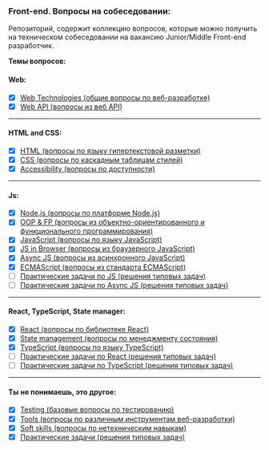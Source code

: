 <h3>
  <span>Front-end. Вопросы на собеседовании:</span>
</h3>

Репозиторий, содержит коллекцию вопросов, которые можно получить на техническом собеседовании на вакансию Junior/Middle Front-end разработчик. 

**Темы вопросов:** 
<h4>
  <span>Web:</span>
</h4>

- [x] [Web Technologies (общие вопросы по веб-разработке)](./questions/web.md)
- [x] [Web API (вопросы из веб API)](./questions/web-api.md)
<hr />
<h4>
  <span>HTML and CSS:</span>
</h4>

- [x] [HTML (вопросы по языку гипертекстовой разметки)](./questions/html.md)
- [x] [CSS (вопросы по каскадным таблицам стилей)](./questions/css.md)
- [x] [Accessibility (вопросы по доступности)](./questions/accessibility.md)
<hr />

<h4>
  <span>Js:</span>
</h4>

- [x] [Node.js (вопросы по платформе Node.js)](./questions/node-js.md)
- [x] [OOP & FP (вопросы из объектно-ориентированного и функционального программирования)](./questions/oop-fp.md)   
- [x] [JavaScript (вопросы по языку JavaScript)](./questions/js.md)
- [x] [JS in Browser (вопросы из браузерного JavaScript)](./questions/browser-js.md)
- [x] [Async JS (вопросы из асинхронного JavaScript)](./questions/async-js.md)
- [x] [ECMAScript (вопросы из стандарта ECMAScript)](./questions/es.md)
- [ ] [Практические задачи по JS (решения типовых задач) ](./practical/js.md)
- [ ] [Практические задачи по Async JS (решения типовых задач) ](./practical/async-js.md)
<hr />

<h4>
  <span>React, TypeScript, State manager:</span>
</h4>

<!-- - [Vue.js (вопросы по фрэймворку Vue.js)](./questions/vue-js.md)-->
<!-- - [Angular (вопросы по фрэймворку Angular)](./questions/angular.md) -->
- [x] [React (вопросы по библиотеке React)](./questions/react.md)
- [x] [State management (вопросы по менеджменту состояния)](./questions/state-management.md)
- [x] [TypeScript (вопросы по языку TypeScript)](./questions/ts.md)
- [ ] [Практические задачи по React (решения типовых задач) ](./practical/react.md)
- [ ] [Практические задачи по TypeScript (решения типовых задач) ](./practical/ts.md)
<hr />
<h4>
  <span>Ты не понимаешь, это другое:</span>
</h4>

- [x] [Testing (базовые вопросы по тестированию)](./questions/testing.md)
- [x] [Tools (вопросы по различным инструментам веб-разработки)](./questions/tools.md)
- [x] [Soft skills (вопросы по нетехническим навыкам)](./questions/soft-skills.md)  
- [x] [Практические задачи (решения типовых задач)](./questions/practical-tasks.md)